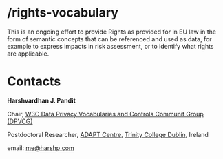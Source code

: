 # /rights-vocabulary

This is an ongoing effort to provide Rights as provided for in EU law in the form of semantic concepts that can be referenced and used as data, for example to express impacts in risk assessment, or to identify what rights are applicable.

# Contacts

**Harshvardhan J. Pandit**

Chair, [W3C Data Privacy Vocabularies and Controls Communit Group (DPVCG)](https://www.w3.org/community/dpvcg/)

Postdoctoral Researcher, [ADAPT Centre](https://www.adaptcentre.ie/), [Trinity College Dublin](https://www.tcd.ie/), Ireland

email: [me@harshp.com](mailto:me@harshp.com)
